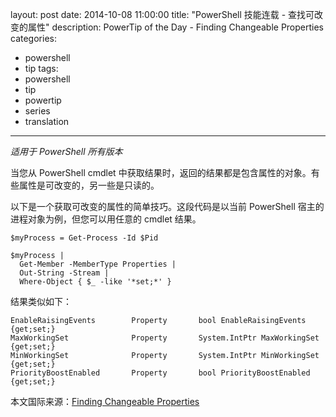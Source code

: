 layout: post
date: 2014-10-08 11:00:00
title: "PowerShell 技能连载 - 查找可改变的属性"
description: PowerTip of the Day - Finding Changeable Properties
categories:
- powershell
- tip
tags:
- powershell
- tip
- powertip
- series
- translation
---
_适用于 PowerShell 所有版本_

当您从 PowerShell cmdlet 中获取结果时，返回的结果都是包含属性的对象。有些属性是可改变的，另一些是只读的。

以下是一个获取可改变的属性的简单技巧。这段代码是以当前 PowerShell 宿主的进程对象为例，但您可以用任意的 cmdlet 结果。

    $myProcess = Get-Process -Id $Pid
    
    $myProcess | 
      Get-Member -MemberType Properties | 
      Out-String -Stream | 
      Where-Object { $_ -like '*set;*' } 

结果类似如下：

     
    EnableRaisingEvents        Property       bool EnableRaisingEvents {get;set;}     
    MaxWorkingSet              Property       System.IntPtr MaxWorkingSet  {get;set;}  
    MinWorkingSet              Property       System.IntPtr MinWorkingSet  {get;set;}  
    PriorityBoostEnabled       Property       bool PriorityBoostEnabled  {get;set;}

<!--more-->
本文国际来源：[Finding Changeable Properties](http://community.idera.com/powershell/powertips/b/tips/posts/finding-changeable-properties)

